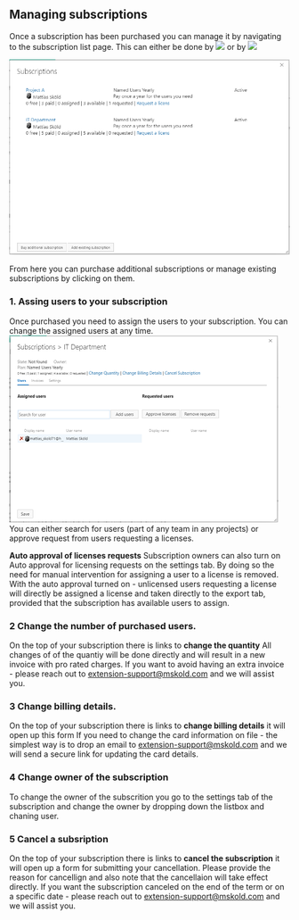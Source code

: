 ## Managing subscriptions 
Once a subscription has been purchased you can manage it by navigating to the subscription list page. 
This can either be done by 
![](./img/navigat-to-subscription_tab.png)
or by 
![](./img/navigat-to-subscription_org.png)



![](./img/select-subscriptions.png)

From here you can purchase additional subscriptions or manage existing subscriptions by clicking on them. 



### 1. Assing users to your subscription
Once purchased you need to assign the users to your subscription. You can change the assigned users at any time.
![](./img/purchase-manage-subscription.png)
You can either search for users (part of any team in any projects) or approve request from users requesting a licenses. 

**Auto approval of licenses requests**
Subscription owners can also turn on Auto approval for licensing requests on the settings tab. By doing so the need for manual intervention for assigning a user to a license is removed. 
With the auto approval turned on - unlicensed users requesting a license will directly be assigned a license and taken directly to the export tab, provided that the subscription has available users to assign. 


### 2 Change the number of purchased users. 
On the top of your subscription there is links to **change the quantity**
All changes of of the quantiy will be done directly and will result in a new invoice with pro rated charges. 
If you want to avoid having an extra invoice - please reach out to extension-support@mskold.com and we will assist you.

### 3 Change billing details. 
On the top of your subscription there is links to **change billing details**  it will open up this form
If you need to change the card information on file - the simplest way is to drop an email to extension-support@mskold.com and we will send a secure link for updating the card details.

### 4 Change owner of the subscription 
To change the owner of the subscrition you go to the settings tab of the subscription and change the owner by dropping down the listbox and chaning user.

### 5 Cancel a subsription 
On the top of your subscription there is links to **cancel the subscription**  it will open up a form for submitting your cancellation. 
Please provide the reason for cancellign and also note that the cancellaion will take effect directly. 
If you want the subscription canceled on the end of the term or on a specific date - please reach out to extension-support@mskold.com and we will assist you.





